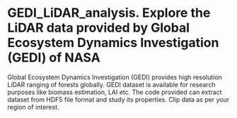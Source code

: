 # GEDI_LiDAR_analysis. Explore the LiDAR data provided by Global Ecosystem Dynamics Investigation (GEDI) of NASA 
Global Ecosystem Dynamics Investigation (GEDI) provides high resolution LiDAR ranging of forests globally. GEDI dataset is available for research purposes like biomass estimation, LAI etc.
The code provided can extract dataset from HDF5 file format and study its properties. Clip data as per your region of interest. 
